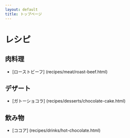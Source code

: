 ```yaml
---
layout: default
title: トップページ
---
```


# レシピ

## 肉料理

* [ローストビーフ] (recipes/meat/roast-beef.html)

## デザート

* [ガトーショコラ] (recipes/desserts/chocolate-cake.html)

## 飲み物

* [ココア] (recipes/drinks/hot-chocolate.html)

